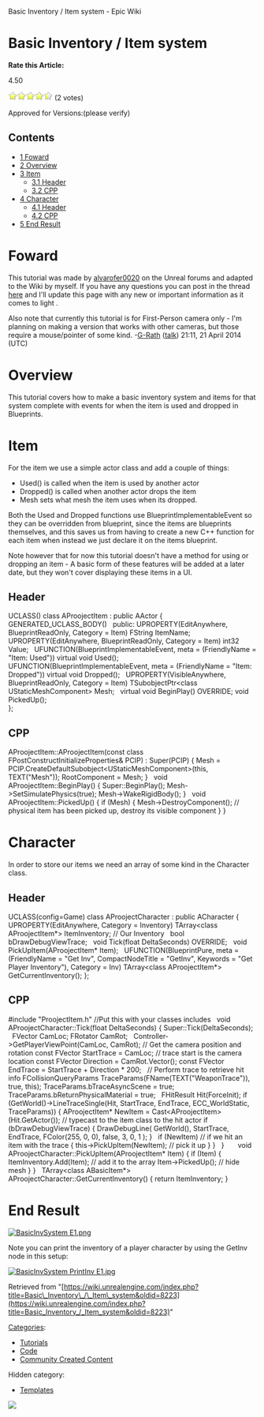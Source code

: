 Basic Inventory / Item system - Epic Wiki                    

Basic Inventory / Item system
=============================

**Rate this Article:**

4.50

![](/extensions/VoteNY/images/star_on.gif)![](/extensions/VoteNY/images/star_on.gif)![](/extensions/VoteNY/images/star_on.gif)![](/extensions/VoteNY/images/star_on.gif)![](/extensions/VoteNY/images/star_half.gif) (2 votes)

Approved for Versions:(please verify)

Contents
--------

*   [1 Foward](#Foward)
*   [2 Overview](#Overview)
*   [3 Item](#Item)
    *   [3.1 Header](#Header)
    *   [3.2 CPP](#CPP)
*   [4 Character](#Character)
    *   [4.1 Header](#Header_2)
    *   [4.2 CPP](#CPP_2)
*   [5 End Result](#End_Result)

Foward
======

This tutorial was made by [alvarofer0020](https://forums.unrealengine.com/member.php?2225-alvarofer0020) on the Unreal forums and adapted to the Wiki by myself. If you have any questions you can post in the thread [here](https://forums.unrealengine.com/showthread.php?3289-Tutorial-Basic-Inventory-Item-System) and I'll update this page with any new or important information as it comes to light .

Also note that currently this tutorial is for First-Person camera only - I'm planning on making a version that works with other cameras, but those require a mouse/pointer of some kind. -[G-Rath](/User:G-Rath "User:G-Rath") ([talk](/User_talk:G-Rath "User talk:G-Rath")) 21:11, 21 April 2014 (UTC)

Overview
========

This tutorial covers how to make a basic inventory system and items for that system complete with events for when the item is used and dropped in Blueprints.

Item
====

For the item we use a simple actor class and add a couple of things:

*   Used() is called when the item is used by another actor
*   Dropped() is called when another actor drops the item
*   Mesh sets what mesh the item uses when its dropped.

Both the Used and Dropped functions use BlueprintImplementableEvent so they can be overridden from blueprint, since the items are blueprints themselves, and this saves us from having to create a new C++ function for each item when instead we just declare it on the items blueprint.

Note however that for now this tutorial doesn't have a method for using or dropping an item - A basic form of these features will be added at a later date, but they won't cover displaying these items in a UI.

Header
------

UCLASS()
class AProojectItem : public AActor
{
	GENERATED\_UCLASS\_BODY()
 
public:
	UPROPERTY(EditAnywhere, BlueprintReadOnly, Category \= Item)
	FString ItemName;
 
	UPROPERTY(EditAnywhere, BlueprintReadOnly, Category \= Item)
	int32 Value;
 
	UFUNCTION(BlueprintImplementableEvent, meta \= (FriendlyName \= "Item: Used"))
		virtual void Used();
 
	UFUNCTION(BlueprintImplementableEvent, meta \= (FriendlyName \= "Item: Dropped"))
		virtual void Dropped();
 
	UPROPERTY(VisibleAnywhere, BlueprintReadOnly, Category \= Item)
		TSubobjectPtr<class UStaticMeshComponent\> Mesh;
 
	virtual void BeginPlay() OVERRIDE;
	void PickedUp();	
};

CPP
---

AProojectItem::AProojectItem(const class FPostConstructInitializeProperties& PCIP)
	: Super(PCIP)
{
	Mesh \= PCIP.CreateDefaultSubobject<UStaticMeshComponent\>(this, TEXT("Mesh"));
	RootComponent \= Mesh;
}
 
void AProojectItem::BeginPlay()
{
	Super::BeginPlay();
	Mesh\-\>SetSimulatePhysics(true);
	Mesh\-\>WakeRigidBody();
}
 
void AProojectItem::PickedUp()
{
	if (Mesh)
	{
		Mesh\-\>DestroyComponent(); // physical item has been picked up, destroy its visible component
	}
}

Character
=========

In order to store our items we need an array of some kind in the Character class.

Header
------

UCLASS(config\=Game)
class AProojectCharacter : public ACharacter
{
UPROPERTY(EditAnywhere, Category \= Inventory)
		TArray<class AProojectItem\*\> ItemInventory; // Our Inventory
 
bool bDrawDebugViewTrace;
 
void Tick(float DeltaSeconds) OVERRIDE;
 
void PickUpItem(AProojectItem\* Item);
 
UFUNCTION(BlueprintPure, meta \= (FriendlyName \= "Get Inv", CompactNodeTitle \= "GetInv", Keywords \= "Get Player Inventory"), Category \= Inv)
	TArray<class AProojectItem\*\> GetCurrentInventory();
};

CPP
---

#include "ProojectItem.h" //Put this with your classes includes
 
void AProojectCharacter::Tick(float DeltaSeconds)
{
	Super::Tick(DeltaSeconds);
 
	FVector CamLoc;
	FRotator CamRot;
 
	Controller\-\>GetPlayerViewPoint(CamLoc, CamRot); // Get the camera position and rotation
	const FVector StartTrace \= CamLoc; // trace start is the camera location
	const FVector Direction \= CamRot.Vector();
	const FVector EndTrace \= StartTrace + Direction \* 200; 
 
	// Perform trace to retrieve hit info
	FCollisionQueryParams TraceParams(FName(TEXT("WeaponTrace")), true, this);
	TraceParams.bTraceAsyncScene \= true;
	TraceParams.bReturnPhysicalMaterial \= true;
 
	FHitResult Hit(ForceInit);
	if (GetWorld()\-\>LineTraceSingle(Hit, StartTrace, EndTrace, ECC\_WorldStatic, TraceParams))
	{
		AProojectItem\* NewItem \= Cast<AProojectItem\>(Hit.GetActor()); // typecast to the item class to the hit actor
		if (bDrawDebugViewTrace)
		{
	      DrawDebugLine(
			GetWorld(),
			StartTrace,
			EndTrace,
			FColor(255, 0, 0),
			false,
			3,
			0,
			1
			);
		}
 
		if (NewItem) // if we hit an item with the trace
		{
			this\-\>PickUpItem(NewItem); // pick it up
		}
	}
 
}
 
 
 
void AProojectCharacter::PickUpItem(AProojectItem\* Item)
{
	if (Item)
	{
		ItemInventory.Add(Item); // add it to the array
		Item\-\>PickedUp(); // hide mesh 
	}
}
 
TArray<class ABasicItem\*\> AProojectCharacter::GetCurrentInventory()
{
	return ItemInventory;
}

End Result
==========

[![BasicInvSystem E1.png](https://d26ilriwvtzlb.cloudfront.net/e/e4/BasicInvSystem_E1.png)](/File:BasicInvSystem_E1.png)  

Note you can print the inventory of a player character by using the GetInv node in this setup:

[![BasicInvSystem PrintInv E1.jpg](https://d26ilriwvtzlb.cloudfront.net/3/3a/BasicInvSystem_PrintInv_E1.jpg)](/File:BasicInvSystem_PrintInv_E1.jpg)  

Retrieved from "[https://wiki.unrealengine.com/index.php?title=Basic\_Inventory\_/\_Item\_system&oldid=8223](https://wiki.unrealengine.com/index.php?title=Basic_Inventory_/_Item_system&oldid=8223)"

[Categories](/Special:Categories "Special:Categories"):

*   [Tutorials](/Category:Tutorials "Category:Tutorials")
*   [Code](/Category:Code "Category:Code")
*   [Community Created Content](/Category:Community_Created_Content "Category:Community Created Content")

Hidden category:

*   [Templates](/Category:Templates "Category:Templates")

  ![](https://tracking.unrealengine.com/track.png)